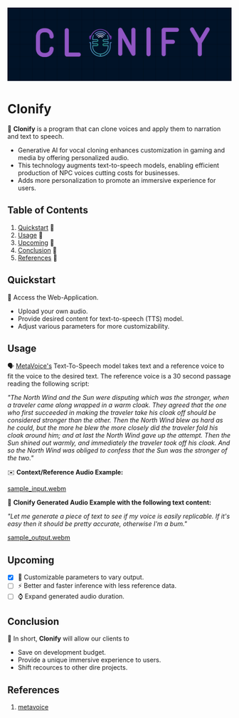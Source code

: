 # ![](images/Clonify.png)

# Clonify

🤖 **Clonify** is a program that can clone voices and apply them to narration and text to speech.

- Generative AI for vocal cloning enhances customization in gaming and media by offering personalized audio.
- This technology augments text-to-speech models, enabling efficient production of NPC voices cutting costs for businesses.
- Adds more personalization to promote an immersive experience for users.

## Table of Contents

1. [Quickstart](#quickstart) 💨
2. [Usage](#usage) 🌊
3. [Upcoming](#upcoming) 🎉
4. [Conclusion](#conclusion) 🏁
5. [References](#references) 🎱

## Quickstart

🎯 Access the Web-Application.

- Upload your own audio.
- Provide desired content for text-to-speech (TTS) model.
- Adjust various parameters for more customizability.

## Usage

🗣️ [MetaVoice's](https://github.com/metavoiceio/metavoice-src/tree/main?tab=readme-ov-file) Text-To-Speech model takes text and a reference voice to fit the voice to the desired text. The reference voice is a 30 second passage reading the following script:

*"The North Wind and the Sun were disputing which was the stronger, when a traveler came along wrapped in a warm cloak. They agreed that the one who first succeeded in making the traveler take his cloak off should be considered stronger than the other. Then the North Wind blew as hard as he could, but the more he blew the more closely did the traveler fold his cloak around him; and at last the North Wind gave up the attempt. Then the Sun shined out warmly, and immediately the traveler took off his cloak.
And so the North Wind was obliged to confess that the Sun was the stronger of the two."*




✉️ **Context/Reference Audio Example:**

[sample_input.webm](https://github.com/tricao7/VoiceCloning/assets/72780544/b6bea05c-abab-46e0-8439-15c210db86c6)


🎯 **Clonify Generated Audio Example with the following text content:** 

*"Let me generate a piece of text to see if my voice is easily replicable. If it's easy then it should be pretty accurate, otherwise I'm a bum."*

[sample_output.webm](https://github.com/tricao7/VoiceCloning/assets/72780544/c81e6f3b-de45-4570-85e1-a6e183c5ed04)


## Upcoming

- [x] 🧩 Customizable parameters to vary output.
- [ ] ⚡️ Better and faster inference with less reference data.
- [ ] ⌚️ Expand generated audio duration.

## Conclusion

🤝 In short, **Clonify** will allow our clients to

- Save on development budget.
- Provide a unique immersive experience to users.
- Shift recources to other dire projects.

## References

1. [metavoice](https://github.com/metavoiceio/metavoice-src/tree/main)
